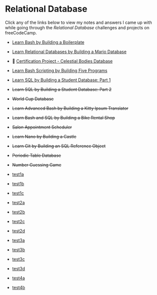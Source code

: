 # Relational Database

Click any of the links below to view my notes and answers I came up with while going through the *Relational Database* challenges and projects on freeCodeCamp.

- [Learn Bash by Building a Boilerplate](./Learn%20Bash%20by%20Building%20a%20Boilerplate#learn-bash-by-building-a-boilerplate)
- [Learn Relational Databases by Building a Mario Database](./Learn%20Relational%20Databases%20by%20Building%20a%20Mario%20Database#learn-relational-databases-by-building-a-mario-database)
- 🌌 [Certification Project - Celestial Bodies Database](./Celestial%20Bodies%20Database#celestial-bodies-database)
- [Learn Bash Scripting by Building Five Programs](./Learn%20Bash%20Scripting%20by%20Building%20Five%20Programs#learn-bash-scripting-by-building-five-programs)
- [Learn SQL by Building a Student Database: Part 1](./Build%20a%20Student%20Database%20-%20Part%201/README.md#L1)
- ~~Learn SQL by Building a Student Database: Part 2~~
- ~~World Cup Database~~
- ~~Learn Advanced Bash by Building a Kitty Ipsum Translator~~
- ~~Learn Bash and SQL by Building a Bike Rental Shop~~
- ~~Salon Appointment Scheduler~~
- ~~Learn Nano by Building a Castle~~
- ~~Learn Git by Building an SQL Reference Object~~
- ~~Periodic Table Database~~
- ~~Number Guessing Game~~


- [test1a](./Celestial%20Bodies%20Database/README.md#celestial-bodies-database)
- [test1b](./Celestial%20Bodies%20Database/README.md#L1)
- [test1c](./Celestial%20Bodies%20Database/README.md#l1)

- [test2a](./Celestial%20Bodies%20Database#celestial-bodies-database)
- [test2b](./Celestial%20Bodies%20Database#L1)
- [test2c](./Celestial%20Bodies%20Database/#celestial-bodies-database)
- [test2d](./Celestial%20Bodies%20Database/#L1)

- [test3a](Celestial%20Bodies%20Database#celestial-bodies-database)
- [test3b](Celestial%20Bodies%20Database#L1)
- [test3c](Celestial%20Bodies%20Database/#celestial-bodies-database)
- [test3d](Celestial%20Bodies%20Database/#L1)

- [test4a](/Relational%20Database/Celestial%20Bodies%20Database/README.md#celestial-bodies-database)
- [test4b](/Relational%20Database/Celestial%20Bodies%20Database#celestial-bodies-database)

